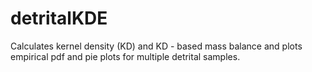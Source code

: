 # detritalKDE
Calculates kernel density (KD) and KD - based mass balance and plots empirical pdf and pie plots for multiple detrital samples.
